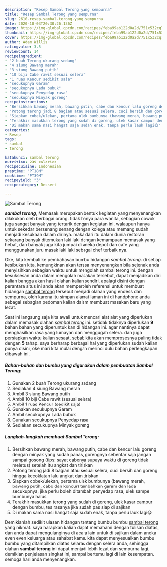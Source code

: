```yaml
---
description: "Resep Sambal Terong yang sempurna"
title: "Resep Sambal Terong yang sempurna"
slug: 2610-resep-sambal-terong-yang-sempurna
date: 2020-10-03T20:30:26.136Z
image: https://img-global.cpcdn.com/recipes/feba99ab122d0a2d/751x532cq70/sambal-terong-foto-resep-utama.jpg
thumbnail: https://img-global.cpcdn.com/recipes/feba99ab122d0a2d/751x532cq70/sambal-terong-foto-resep-utama.jpg
cover: https://img-global.cpcdn.com/recipes/feba99ab122d0a2d/751x532cq70/sambal-terong-foto-resep-utama.jpg
author: Adam Willis
ratingvalue: 3.5
reviewcount: 14
recipeingredient:
- "2 buah Terong ukurang sedang"
- "4 siung Bawang merah"
- "3 siung Bawang putih"
- "10 biji Cabe rawit sesuai selera"
- "1 ruas Kencur sedikit saja"
- "secukupnya Garam"
- "secukupnya Lada bubuk"
- "secukupnya Penyedap rasa"
- "secukupnya Minyak goreng"
recipeinstructions:
- "Bersihkan bawang merah, bawang putih, cabe dan kencur lalu goreng dengan minyak yang sudah panas, gorengnya sebentar saja jangan sampai gosong (tips: sayat cabenya supaya waktu di goreng tidak meletus) setelah itu angkat dan tiriskan"
- "Potong terong jadi 8 bagian atau sesuai selera, cuci bersih dan goreng hingga kecoklatan lalu angkat dan tiriskan"
- "Siapkan cobek/ulekan, pertama ulek bumbunya (bawang merah, bawang putih, cabe dan kencur) tambahkan garam dan lada secukupnya, jika perlu boleh ditambah penyedap rasa, ulek sampe bumbunya halus"
- "Terakhir masukkan terong yang sudah di goreng, ulek kasar campur dengan bumbu, tes rasanya jika sudah pas siap di sajikan"
- "Di makan sama nasi hangat saja sudah enak, tanpa perlu lauk lagi😋"
categories:
- Resep
tags:
- sambal
- terong

katakunci: sambal terong 
nutrition: 239 calories
recipecuisine: Indonesian
preptime: "PT18M"
cooktime: "PT39M"
recipeyield: "3"
recipecategory: Dessert

---
```



![Sambal Terong](https://img-global.cpcdn.com/recipes/feba99ab122d0a2d/751x532cq70/sambal-terong-foto-resep-utama.jpg)

<b><i>sambal terong</i></b>, Memasak merupakan bentuk kegiatan yang menyenangkan dilakukan oleh berbagai orang. tidak hanya para wanita, sebagian cowok juga sangat banyak yang tertarik dengan kegiatan ini. walaupun hanya untuk sekedar bersenang senang dengan kolega atau memang sudah menjadi kesukaan dalam dirinya. maka dari itu dalam dunia restoran sekarang banyak ditemukan laki laki dengan kemampuan memasak yang hebat, dan banyak juga kita jumpai di aneka depot dan cafe yang menggunakan juru masak laki laki sebagai chef terbaik nya.



Oke, kita kembali ke pembahasan bumbu hidangan <i>sambal terong</i>. di setiap kesibukan kita, kemungkinan akan terasa menyenangkan bila sejenak anda menyisihkan sebagian waktu untuk mengolah sambal terong ini. dengan kesuksesan anda dalam mengolah masakan tersebut, dapat menjadikan diri kalian bangga akan hasil olahan kalian sendiri. apalagi disini dengan perantara situs ini anda akan memperoleh referensi untuk membuat hidangan <u>sambal terong</u> tersebut menjadi olahan yang endess dan sempurna, oleh karena itu simpan alamat laman ini di handphone anda sebagai sebagian pedoman kalian dalam membuat masakan baru yang lezat.


Saat ini langsung saja kita awali untuk mencari alat alat yang diperlukan dalam memasak olahan <u><i>sambal terong</i></u> ini. setidak tidaknya diperlukan <b>9</b> bahan bahan yang diperuntuk kan di hidangan ini. agar nantinya dapat menghasilkan rasa yang lumayan dan menggugah selera. dan juga persiapkan waktu kalian sesaat, sebab kita akan memprosesnya paling tidak dengan <b>5</b> tahap. saya berharap berbagai hal yang diperlukan sudah kalian punya disini, oke mari kita mulai dengan merinci dulu bahan perlengkapan dibawah ini.

<!--inarticleads1-->

##### Bahan-bahan dan bumbu yang digunakan dalam pembuatan Sambal Terong:

1. Gunakan 2 buah Terong ukurang sedang
1. Sediakan 4 siung Bawang merah
1. Ambil 3 siung Bawang putih
1. Ambil 10 biji Cabe rawit (sesuai selera)
1. Ambil 1 ruas Kencur (sedikit saja)
1. Gunakan secukupnya Garam
1. Ambil secukupnya Lada bubuk
1. Gunakan secukupnya Penyedap rasa
1. Sediakan secukupnya Minyak goreng




<!--inarticleads2-->

##### Langkah-langkah membuat Sambal Terong:

1. Bersihkan bawang merah, bawang putih, cabe dan kencur lalu goreng dengan minyak yang sudah panas, gorengnya sebentar saja jangan sampai gosong (tips: sayat cabenya supaya waktu di goreng tidak meletus) setelah itu angkat dan tiriskan
1. Potong terong jadi 8 bagian atau sesuai selera, cuci bersih dan goreng hingga kecoklatan lalu angkat dan tiriskan
1. Siapkan cobek/ulekan, pertama ulek bumbunya (bawang merah, bawang putih, cabe dan kencur) tambahkan garam dan lada secukupnya, jika perlu boleh ditambah penyedap rasa, ulek sampe bumbunya halus
1. Terakhir masukkan terong yang sudah di goreng, ulek kasar campur dengan bumbu, tes rasanya jika sudah pas siap di sajikan
1. Di makan sama nasi hangat saja sudah enak, tanpa perlu lauk lagi😋




Demikianlah sedikit ulasan hidangan tentang bumbu bumbu <u>sambal terong</u> yang nikmat. saya harapkan kalian dapat memahami dengan tulisan diatas, dan anda dapat mengulanginya di acara lain untuk di sajikan dalam aneka even even keluarga atau sahabat kamu. kita dapat menyesuaikan bumbu bumbu yang ditampilkan diatas selaras dengan selera anda, sehingga olahan <b>sambal terong</b> ini dapat menjadi lebih lezat dan sempurna lagi. demikian penjelasan singkat ini, sampai bertemu lagi di lain kesempatan. semoga hari anda menyenangkan.
